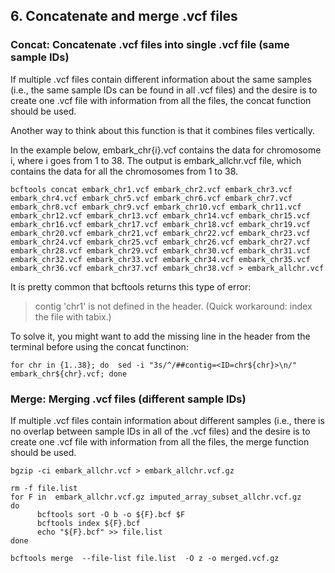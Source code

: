 ## 6. Concatenate and merge .vcf files

### Concat: Concatenate .vcf files into single .vcf file (same sample IDs)

If multiple .vcf files contain different information about the same samples (i.e., the same sample IDs can be found in all .vcf files) and the desire is to create one .vcf file with information from all the files, the concat function should be used.

Another way to think about this function is that it combines files vertically. 

In the example below, embark_chr{i}.vcf contains the data for chromosome i, where i goes from 1 to 38. The output is embark_allchr.vcf file, which contains the data for all the chromosomes from 1 to 38.

```
bcftools concat embark_chr1.vcf embark_chr2.vcf embark_chr3.vcf embark_chr4.vcf embark_chr5.vcf embark_chr6.vcf embark_chr7.vcf embark_chr8.vcf embark_chr9.vcf embark_chr10.vcf embark_chr11.vcf embark_chr12.vcf embark_chr13.vcf embark_chr14.vcf embark_chr15.vcf embark_chr16.vcf embark_chr17.vcf embark_chr18.vcf embark_chr19.vcf embark_chr20.vcf embark_chr21.vcf embark_chr22.vcf embark_chr23.vcf embark_chr24.vcf embark_chr25.vcf embark_chr26.vcf embark_chr27.vcf embark_chr28.vcf embark_chr29.vcf embark_chr30.vcf embark_chr31.vcf embark_chr32.vcf embark_chr33.vcf embark_chr34.vcf embark_chr35.vcf embark_chr36.vcf embark_chr37.vcf embark_chr38.vcf > embark_allchr.vcf
```

It is pretty common that bcftools returns this type of error:

> contig 'chr1' is not defined in the header. (Quick workaround: index the file with tabix.)

To solve it, you might want to add the missing line in the header from the terminal before using the concat functinon:

```
for chr in {1..38}; do  sed -i "3s/^/##contig=<ID=chr${chr}>\n/" embark_chr${chr}.vcf; done
```

### Merge: Merging .vcf files (different sample IDs)

If multiple .vcf files contain information about different samples (i.e., there is no overlap between sample IDs in all of the .vcf files) and the desire is to create one .vcf file with information from all the files, the merge function should be used.

```
bgzip -ci embark_allchr.vcf > embark_allchr.vcf.gz
```

```
rm -f file.list
for F in  embark_allchr.vcf.gz imputed_array_subset_allchr.vcf.gz
do
      bcftools sort -O b -o ${F}.bcf $F
      bcftools index ${F}.bcf
      echo "${F}.bcf" >> file.list
done

bcftools merge  --file-list file.list  -O z -o merged.vcf.gz
```
